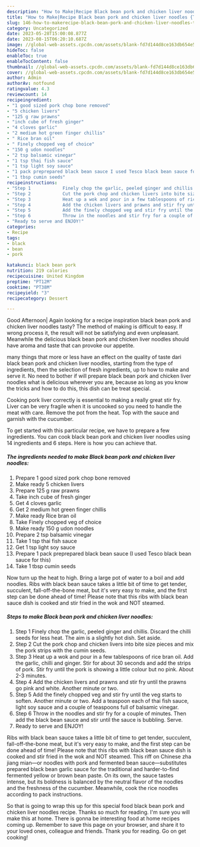 ```yaml
---
description: "How to Make|Recipe Black bean pork and chicken liver noodles {That is Simple"
title: "How to Make|Recipe Black bean pork and chicken liver noodles {That is Simple"
slug: 146-how-to-makerecipe-black-bean-pork-and-chicken-liver-noodles-that-is-simple
category: Uncategorized
date: 2023-05-28T15:00:08.877Z
date: 2023-08-15T06:20:10.687Z
image: //global-web-assets.cpcdn.com/assets/blank-fd7d144d8ce163db654e5a02c40b08a2775adb7897d16e4062681dc7e1b2800f.png
hideToc: false
enableToc: true
enableTocContent: false
thumbnail: //global-web-assets.cpcdn.com/assets/blank-fd7d144d8ce163db654e5a02c40b08a2775adb7897d16e4062681dc7e1b2800f.png
cover: //global-web-assets.cpcdn.com/assets/blank-fd7d144d8ce163db654e5a02c40b08a2775adb7897d16e4062681dc7e1b2800f.png
author: Admin
authorAv: notfound
ratingvalue: 4.3
reviewcount: 14
recipeingredient:
- "1 good sized pork chop bone removed"
- "5 chicken livers"
- "125 g raw prawns"
- "inch cube of fresh ginger"
- "4 cloves garlic"
- "2 medium hot green finger chillis"
- " Rice bran oil"
- " Finely chopped veg of choice"
- "150 g udon noodles"
- "2 tsp balsamic vinegar"
- "1 tsp thai fish sauce"
- "1 tsp light soy sauce"
- "1 pack preprepared black bean sauce I used Tesco black bean sauce for this"
- "1 tbsp cumin seeds"
recipeinstructions:
- "Step 1            Finely chop the garlic, peeled ginger and chillis. Discard the  chilli seeds for less heat. The aim is a slightly hot dish. Set aside."
- "Step 2            Cut the pork chop and chicken livers into bite size pieces and mix the pork strips with the cumin seeds."
- "Step 3            Heat up a wok and pour in a few tablespoons of rice bran oil. Add the garlic, chilli  and ginger. Stir for about 30 seconds and add the strips of pork. Stir fry until the pork is showing a little colour but no pink. About 2-3 minutes."
- "Step 4            Add the chicken livers and prawns and stir fry until the prawns go pink and white. Another minute or two."
- "Step 5            Add the finely chopped veg and stir fry until the veg starts to soften. Another minute or two. Add a teaspoon each of thai fish sauce, light soy sauce and a couple of teaspoons full of balsamic vinegar."
- "Step 6            Throw in the noodles and stir fry for a couple of minutes. Then add the black bean sauce and stir until the sauce is bubbling. Serve."
- "Ready to serve and ENJOY!"
categories:
- Recipe
tags:
- black
- bean
- pork

katakunci: black bean pork 
nutrition: 219 calories
recipecuisine: United Kingdom
preptime: "PT12M"
cooktime: "PT38M"
recipeyield: "3"
recipecategory: Dessert

---
```



Good Afternoon| Again looking for a recipe inspiration black bean pork and chicken liver noodles tasty? The method of making is difficult to easy. If wrong process it, the result will not be satisfying and even unpleasant. Meanwhile the delicious black bean pork and chicken liver noodles should have aroma and taste that can provoke our appetite.






many things that more or less have an effect on the quality of taste dari black bean pork and chicken liver noodles, starting from the type of ingredients, then the selection of fresh ingredients, up to how to make and serve it. No need to bother if will prepare black bean pork and chicken liver noodles what is delicious wherever you are, because as long as you know the tricks and how to do this, this dish can be treat  special.


Cooking pork liver correctly is essential to making a really great stir fry. Liver can be very fragile when it is uncooked so you need to handle the meat with care. Remove the pot from the heat. Top with the sauce and garnish with the cucumber.


To get started with this particular recipe, we have to prepare a few ingredients. You can cook black bean pork and chicken liver noodles using 14 ingredients and 6 steps. Here is how you can achieve that.

<!--inarticleads1-->

##### The ingredients needed to make Black bean pork and chicken liver noodles:

1. Prepare 1 good sized pork chop bone removed
1. Make ready 5 chicken livers
1. Prepare 125 g raw prawns
1. Take inch cube of fresh ginger
1. Get 4 cloves garlic
1. Get 2 medium hot green finger chillis
1. Make ready  Rice bran oil
1. Take  Finely chopped veg of choice
1. Make ready 150 g udon noodles
1. Prepare 2 tsp balsamic vinegar
1. Take 1 tsp thai fish sauce
1. Get 1 tsp light soy sauce
1. Prepare 1 pack preprepared black bean sauce (I used Tesco black bean sauce for this)
1. Take 1 tbsp cumin seeds


Now turn up the heat to high. Bring a large pot of water to a boil and add noodles. Ribs with black bean sauce takes a little bit of time to get tender, succulent, fall-off-the-bone meat, but it&#39;s very easy to make, and the first step can be done ahead of time! Please note that this ribs with black bean sauce dish is cooked and stir fried in the wok and NOT steamed. 

<!--inarticleads2-->

##### Steps to make Black bean pork and chicken liver noodles:

1. Step 1            Finely chop the garlic, peeled ginger and chillis. Discard the  chilli seeds for less heat. The aim is a slightly hot dish. Set aside.
1. Step 2            Cut the pork chop and chicken livers into bite size pieces and mix the pork strips with the cumin seeds.
1. Step 3            Heat up a wok and pour in a few tablespoons of rice bran oil. Add the garlic, chilli  and ginger. Stir for about 30 seconds and add the strips of pork. Stir fry until the pork is showing a little colour but no pink. About 2-3 minutes.
1. Step 4            Add the chicken livers and prawns and stir fry until the prawns go pink and white. Another minute or two.
1. Step 5            Add the finely chopped veg and stir fry until the veg starts to soften. Another minute or two. Add a teaspoon each of thai fish sauce, light soy sauce and a couple of teaspoons full of balsamic vinegar.
1. Step 6            Throw in the noodles and stir fry for a couple of minutes. Then add the black bean sauce and stir until the sauce is bubbling. Serve.
1. Ready to serve and ENJOY!

Ribs with black bean sauce takes a little bit of time to get tender, succulent, fall-off-the-bone meat, but it&#39;s very easy to make, and the first step can be done ahead of time! Please note that this ribs with black bean sauce dish is cooked and stir fried in the wok and NOT steamed. This riff on Chinese zha jiang mian—or noodles with pork and fermented bean sauce—substitutes prepared black bean garlic sauce for the traditional and harder-to-find fermented yellow or brown bean paste. On its own, the sauce tastes intense, but its boldness is balanced by the neutral flavor of the noodles and the freshness of the cucumber. Meanwhile, cook the rice noodles according to pack instructions. 

So that is going to wrap this up for this special food black bean pork and chicken liver noodles recipe. Thanks so much for reading. I'm sure you will make this at home. There is gonna be interesting food at home recipes coming up. Remember to save this page on your browser, and share it to your loved ones, colleague and friends. Thank you for reading. Go on get cooking!
